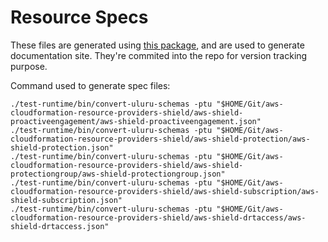 # Resource Specs

These files are generated using [this package](https://code.amazon.com/packages/CFNResourceSpecification/trees/mainline), and are used to generate documentation site. They're commited into the repo for version tracking purpose.

Command used to generate spec files:

```shell
./test-runtime/bin/convert-uluru-schemas -ptu "$HOME/Git/aws-cloudformation-resource-providers-shield/aws-shield-proactiveengagement/aws-shield-proactiveengagement.json"
./test-runtime/bin/convert-uluru-schemas -ptu "$HOME/Git/aws-cloudformation-resource-providers-shield/aws-shield-protection/aws-shield-protection.json"
./test-runtime/bin/convert-uluru-schemas -ptu "$HOME/Git/aws-cloudformation-resource-providers-shield/aws-shield-protectiongroup/aws-shield-protectiongroup.json"
./test-runtime/bin/convert-uluru-schemas -ptu "$HOME/Git/aws-cloudformation-resource-providers-shield/aws-shield-subscription/aws-shield-subscription.json"
./test-runtime/bin/convert-uluru-schemas -ptu "$HOME/Git/aws-cloudformation-resource-providers-shield/aws-shield-drtaccess/aws-shield-drtaccess.json"
```
